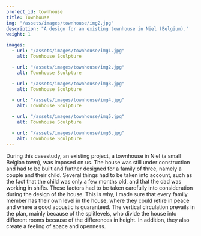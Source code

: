 ```yaml
---
project_id: townhouse
title: Townhouse
img: "/assets/images/townhouse/img2.jpg"
description: "A design for an existing townhouse in Niel (Belgium)."
weight: 1

images:
  - url: "/assets/images/townhouse/img1.jpg"
    alt: Townhouse Sculpture

  - url: "/assets/images/townhouse/img2.jpg"
    alt: Townhouse Sculpture

  - url: "/assets/images/townhouse/img3.jpg"
    alt: Townhouse Sculpture

  - url: "/assets/images/townhouse/img4.jpg"
    alt: Townhouse Sculpture

  - url: "/assets/images/townhouse/img5.jpg"
    alt: Townhouse Sculpture

  - url: "/assets/images/townhouse/img6.jpg"
    alt: Townhouse Sculpture
---
```


During this casestudy, an existing project, a townhouse in Niel (a small Belgian town), was imposed on us. The house was still under construction and had to be built and further designed for a family of three, namely a couple and their child. Several things had to be taken into account, such as the fact that the child was only a few months old, and that the dad was working in shifts. These factors had to be taken carefully into
consideration during the design of the house. This is why, I made sure that every family member has their own level in the house, where they could retire in peace and where a good acoustic is guaranteed. The vertical circulation prevails in the plan, mainly because of the splitlevels, who divide the house into different rooms because of the differences in height. In addition, they also create a feeling of space and openness.
